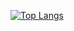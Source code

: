 [![Top Langs](https://github-readme-stats.vercel.app/api/top-langs/?username=hyhy-j)](https://github.com/anuraghazra/github-readme-stats)
